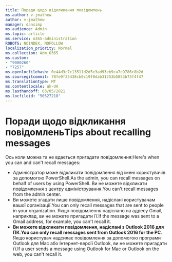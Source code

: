 ```yaml
---
title: Поради щодо відкликання повідомлень
ms.author: v-jmathew
author: v-jmathew
manager: dansimp
ms.audience: Admin
ms.topic: article
ms.service: o365-administration
ROBOTS: NOINDEX, NOFOLLOW
localization_priority: Normal
ms.collection: Adm_O365
ms.custom:
- "9000260"
- "7257"
ms.openlocfilehash: 0e44d3c7c13511d2d5e3ad93eb9ca7c9786c8b2d
ms.sourcegitcommit: 78fe9f33438cb0c19f0dab31253b5853b73f4f47
ms.translationtype: MT
ms.contentlocale: uk-UA
ms.lasthandoff: 03/05/2021
ms.locfileid: "50527218"
---
```

# <a name="tips-about-recalling-messages"></a><span data-ttu-id="a8acb-102">Поради щодо відкликання повідомлень</span><span class="sxs-lookup"><span data-stu-id="a8acb-102">Tips about recalling messages</span></span>

<span data-ttu-id="a8acb-103">Ось коли можна та не вдається пригадати повідомлення:</span><span class="sxs-lookup"><span data-stu-id="a8acb-103">Here's when you can and can't recall messages:</span></span>

* <span data-ttu-id="a8acb-104">Адміністратор може відкликати повідомлення від імені користувачів за допомогою PowerShell.</span><span class="sxs-lookup"><span data-stu-id="a8acb-104">As the admin, you can recall messages on behalf of users by using PowerShell.</span></span> <span data-ttu-id="a8acb-105">Ви не можете відкликати повідомлення з центру адміністрування.</span><span class="sxs-lookup"><span data-stu-id="a8acb-105">You can't recall messages from the admin center.</span></span>
* <span data-ttu-id="a8acb-106">Ви можете згадати лише повідомлення, надіслані користувачам вашої організації.</span><span class="sxs-lookup"><span data-stu-id="a8acb-106">You can only recall messages that are sent to people in your organization.</span></span> <span data-ttu-id="a8acb-107">Якщо повідомлення надіслано на адресу Gmail, наприклад, ви не можете пригадати її.</span><span class="sxs-lookup"><span data-stu-id="a8acb-107">If the message was sent to a Gmail address, for example, you can't recall it.</span></span>
* <span data-ttu-id="a8acb-108">**Ви можете відкликати повідомлення, надіслані з Outlook 2016 для ПК**.</span><span class="sxs-lookup"><span data-stu-id="a8acb-108">**You can only recall messages sent from Outlook 2016 for the PC**.</span></span> <span data-ttu-id="a8acb-109">Якщо користувач надсилає повідомлення за допомогою програми Outlook для Mac або Інтернет-версії Outlook, ви не можете пригадати її.</span><span class="sxs-lookup"><span data-stu-id="a8acb-109">If a user sends a message using Outlook for Mac or Outlook on the web, you can't recall it.</span></span>
